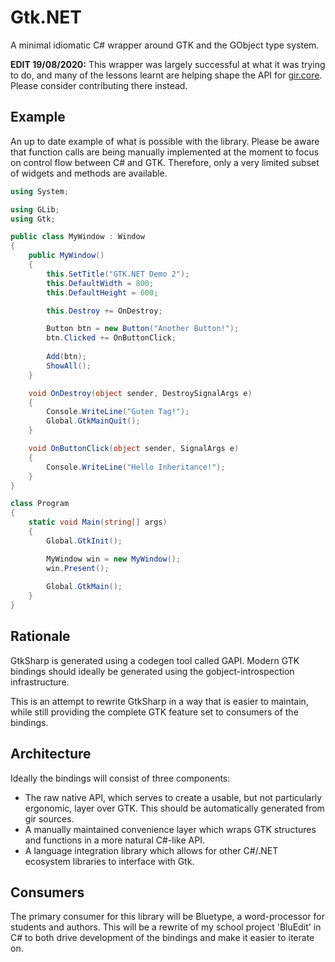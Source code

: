 # Gtk.NET
A minimal idiomatic C# wrapper around GTK and the GObject type system.

**EDIT 19/08/2020:** This wrapper was largely successful at what it was
trying to do, and many of the lessons learnt are helping shape the
API for [gir.core](https://github.com/gircore/gir.core). Please consider
contributing there instead.

## Example
An up to date example of what is possible with the library. Please be aware
that function calls are being manually implemented at the moment to focus on
control flow between C# and GTK. Therefore, only a very limited subset of
widgets and methods are available.

```c#
using System;

using GLib;
using Gtk;

public class MyWindow : Window
{
    public MyWindow()
    {
        this.SetTitle("GTK.NET Demo 2");
        this.DefaultWidth = 800;
        this.DefaultHeight = 600;

        this.Destroy += OnDestroy;

        Button btn = new Button("Another Button!");
        btn.Clicked += OnButtonClick;
        
        Add(btn);
        ShowAll();
    }

    void OnDestroy(object sender, DestroySignalArgs e)
    {
        Console.WriteLine("Guten Tag!");
        Global.GtkMainQuit();
    }

    void OnButtonClick(object sender, SignalArgs e)
    {
        Console.WriteLine("Hello Inheritance!");
    }
}

class Program
{
    static void Main(string[] args)
    {
        Global.GtkInit();

        MyWindow win = new MyWindow();
        win.Present();
        
        Global.GtkMain();
    }
}
```

## Rationale
GtkSharp is generated using a codegen tool called GAPI. Modern GTK bindings
should ideally be generated using the gobject-introspection infrastructure.

This is an attempt to rewrite GtkSharp in a way that is easier to maintain,
while still providing the complete GTK feature set to consumers of the
bindings.

## Architecture
Ideally the bindings will consist of three components:
 - The raw native API, which serves to create a usable, but not particularly
   ergonomic, layer over GTK. This should be automatically generated from
   gir sources.
 - A manually maintained convenience layer which wraps GTK structures and
   functions in a more natural C#-like API.
 - A language integration library which allows for other C#/.NET ecosystem
   libraries to interface with Gtk.

## Consumers
The primary consumer for this library will be Bluetype, a word-processor
for students and authors. This will be a rewrite of my school project
'BluEdit' in C# to both drive development of the bindings and make it
easier to iterate on.
